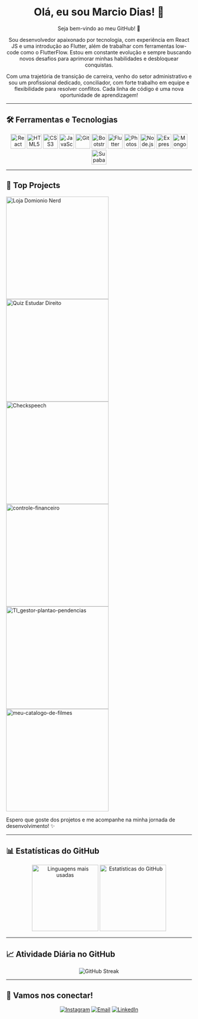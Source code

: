 <div align="center">
  <h1>Olá, eu sou <strong>Marcio Dias</strong>! 👋</h1>
  <p>Seja bem-vindo ao meu GitHub! 🚀</p>

  <p>Sou desenvolvedor apaixonado por tecnologia, com experiência em React JS e uma introdução ao Flutter, além de trabalhar com ferramentas low-code como o FlutterFlow. Estou em constante evolução e sempre buscando novos desafios para aprimorar minhas habilidades e desbloquear conquistas.</p>

  <p>Com uma trajetória de transição de carreira, venho do setor administrativo e sou um profissional dedicado, conciliador, com forte trabalho em equipe e flexibilidade para resolver conflitos. Cada linha de código é uma nova oportunidade de aprendizagem!</p>
</div>

---

## 🛠 Ferramentas e Tecnologias

<div align="center">
  <img src="https://cdn.jsdelivr.net/gh/devicons/devicon/icons/react/react-original.svg" width="40" height="40" alt="React"/>
  <img src="https://cdn.jsdelivr.net/gh/devicons/devicon/icons/html5/html5-original.svg" width="40" height="40" alt="HTML5"/>
  <img src="https://cdn.jsdelivr.net/gh/devicons/devicon/icons/css3/css3-original.svg" width="40" height="40" alt="CSS3"/>
  <img src="https://cdn.jsdelivr.net/gh/devicons/devicon/icons/javascript/javascript-original.svg" width="40" height="40" alt="JavaScript"/>
  <img src="https://cdn.jsdelivr.net/gh/devicons/devicon/icons/git/git-original.svg" width="40" height="40" alt="Git"/>
  <img src="https://cdn.jsdelivr.net/gh/devicons/devicon/icons/bootstrap/bootstrap-plain.svg" width="40" height="40" alt="Bootstrap"/>
  <img src="https://cdn.jsdelivr.net/gh/devicons/devicon/icons/flutter/flutter-original.svg" width="40" height="40" alt="Flutter"/>
  <img src="https://cdn.jsdelivr.net/gh/devicons/devicon/icons/photoshop/photoshop-plain.svg" width="40" height="40" alt="Photoshop"/>
  <img src="https://cdn.jsdelivr.net/gh/devicons/devicon/icons/nodejs/nodejs-original.svg" width="40" height="40" alt="Node.js"/>
  <img src="https://cdn.jsdelivr.net/gh/devicons/devicon/icons/express/express-original.svg" width="40" height="40" alt="Express"/>
  <img src="https://cdn.jsdelivr.net/gh/devicons/devicon/icons/mongodb/mongodb-original.svg" width="40" height="40" alt="MongoDB"/>
  <img src="https://cdn.jsdelivr.net/gh/devicons/devicon/icons/supabase/supabase-original.svg" width="40" height="40" alt="Supabase"/>
</div>

---

## 🧩 Top Projects
<p>
  <a href="https://lojadominionerd.com.br">
    <img width="278" src="https://denvercoder1-github-readme-stats.vercel.app/api/pin/?username=MarcioBADias&repo=dominioNerd-list&theme=dark&bg_color=0D1017&title_color=E8EDF3&hide_border=false&icon_color=E8EDF3&show_icons=false&border_radius=0" alt="Loja Domionio Nerd">
  </a>
  <a href="https://github.com/MarcioBADias/quiz-estudar-direito">
    <img width="278" src="https://denvercoder1-github-readme-stats.vercel.app/api/pin/?username=MarcioBADias&repo=quiz-estudar-direito&theme=dark&bg_color=0D1017&title_color=E8EDF3&hide_border=false&icon_color=E8EDF3&show_icons=false&border_radius=0" alt="Quiz Estudar Direito">
  </a>
  <a href="https://github.com/MarcioBADias/checkspeech">
    <img width="278" src="https://denvercoder1-github-readme-stats.vercel.app/api/pin/?username=MarcioBADias&repo=checkspeech&theme=dark&bg_color=0D1017&title_color=E8EDF3&hide_border=false&icon_color=E8EDF3&show_icons=false&border_radius=0" alt="Checkspeech">
  </a>
  <a href="https://controle-financeiro-pessoal-simples.netlify.app/">
    <img width="278" src="https://denvercoder1-github-readme-stats.vercel.app/api/pin/?username=MarcioBADias&repo=controle-financeiro&theme=dark&bg_color=0D1017&title_color=E8EDF3&hide_border=false&icon_color=E8EDF3&show_icons=false&border_radius=0" alt="controle-financeiro">
  </a>
  <a href="https://ti-plantao.netlify.app/">
    <img width="278" src="https://denvercoder1-github-readme-stats.vercel.app/api/pin/?username=MarcioBADias&repo=TI_gestor-plantao-pendencias&theme=dark&bg_color=0D1017&title_color=E8EDF3&hide_border=false&icon_color=E8EDF3&show_icons=false&border_radius=0" alt="TI_gestor-plantao-pendencias">
  </a>
  <a href="https://meu-catalogo-de-filmes.netlify.app/">
    <img width="278" src="https://denvercoder1-github-readme-stats.vercel.app/api/pin/?username=MarcioBADias&repo=me-avalia&theme=dark&bg_color=0D1017&title_color=E8EDF3&hide_border=false&icon_color=E8EDF3&show_icons=false&border_radius=0" alt="meu-catalogo-de-filmes">
  </a>
</p>

Espero que goste dos projetos e me acompanhe na minha jornada de desenvolvimento! ✨

---

## 📊 Estatísticas do GitHub

<div align="center">
  <img height="180em" src="https://github-readme-stats.vercel.app/api/top-langs/?username=MarcioBADias&layout=compact&langs_count=7&theme=dracula" alt="Linguagens mais usadas"/>
  <img height="180em" src="https://github-readme-stats.vercel.app/api?username=MarcioBADias&show_icons=true&theme=dracula&include_all_commits=true&count_private=true" alt="Estatísticas do GitHub"/>
</div>

---

## 📈 Atividade Diária no GitHub

<div align="center">
  <img src="https://github-readme-streak-stats.herokuapp.com/?user=MarcioBADias&theme=dark&hide_border=true&date_format=M%20j%5B%2C%20Y%5D" alt="GitHub Streak"/>
</div>

---

## 📱 Vamos nos conectar!

<div align="center">
  <a href="https://instagram.com/marcio_nr" target="_blank"><img src="https://img.shields.io/badge/-Instagram-%23E4405F?style=for-the-badge&logo=instagram&logoColor=white" target="_blank" alt="Instagram"></a>
  <a href="mailto:marcio.b.a.dias@gmail.com"><img src="https://img.shields.io/badge/Gmail-D14836?style=for-the-badge&logo=gmail&logoColor=white" target="_blank" alt="Email"></a>
  <a href="https://www.linkedin.com/in/marcio-breno-augusto-dias-23a84ab4" target="_blank"><img src="https://img.shields.io/badge/-LinkedIn-%230077B5?style=for-the-badge&logo=linkedin&logoColor=white" target="_blank" alt="LinkedIn"></a>
</div>
